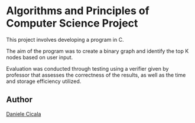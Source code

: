 # Algorithms and Principles of Computer Science Project

This project involves developing a program in C.

The aim of the program was to create a binary graph and identify the top K nodes based on user input.

Evaluation was conducted through testing using a verifier given by professor that assesses the correctness of the results, as well as the time and storage efficiency utilized.

## Author

[Daniele Cicala](https://github.com/99-Daniele)
